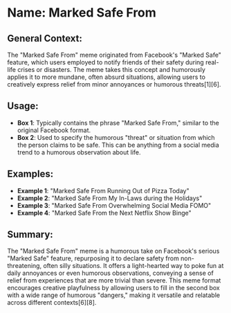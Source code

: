 # Name: Marked Safe From
## General Context:
The "Marked Safe From" meme originated from Facebook's "Marked Safe" feature, which users employed to notify friends of their safety during real-life crises or disasters. The meme takes this concept and humorously applies it to more mundane, often absurd situations, allowing users to creatively express relief from minor annoyances or humorous threats[1][6].

## Usage:
- **Box 1**: Typically contains the phrase "Marked Safe From," similar to the original Facebook format.
- **Box 2**: Used to specify the humorous "threat" or situation from which the person claims to be safe. This can be anything from a social media trend to a humorous observation about life.

## Examples:
- **Example 1**: "Marked Safe From Running Out of Pizza Today"
- **Example 2**: "Marked Safe From My In-Laws during the Holidays"
- **Example 3**: "Marked Safe From Overwhelming Social Media FOMO"
- **Example 4**: "Marked Safe From the Next Netflix Show Binge"

## Summary:
The "Marked Safe From" meme is a humorous take on Facebook's serious "Marked Safe" feature, repurposing it to declare safety from non-threatening, often silly situations. It offers a light-hearted way to poke fun at daily annoyances or even humorous observations, conveying a sense of relief from experiences that are more trivial than severe. This meme format encourages creative playfulness by allowing users to fill in the second box with a wide range of humorous "dangers," making it versatile and relatable across different contexts[6][8].